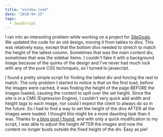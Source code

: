 ```yaml
---
title: "window.load"
date: "2010-04-25"
tags:
  - JavaScript
---
```


I ran into an interesting problem while working on a project for [SiteGoals](http://www.sitegoals.com). We updated the code for an old design, moving it from tables to divs. This was relatively easy, except that the bottom divs needed to stretch to match the height of the tallest column. Sometimes that was the main content div, sometimes that was the sidebar items. I couldn't fake it with a background image because of the quirks of the design and I've never had much luck with any of the pure CSS techniques, so I turned to javascript.

I found a pretty simple script for finding the tallest div and forcing the rest to match. The only problem I started to notice is that on the first load, before the images were cached, it was finding the height of the page BEFORE the images loaded, causing the content to spill over the set height. Since the site is in a CMS (Expression Engine), I couldn't very quick add width and height tags to each image, nor could I expect the client to always do so in the future. So I had to find a way to set the height of the divs AFTER all the images were loaded. I thought this might be a more daunting task than it was. Thanks to [a blog post I found](http://web.enavu.com/daily_tip/daily-tip-difference-between-document-ready-and-window-load-in-jquery/), and with only a quick modification to my script, I was able to adjust the height AFTER the images and now the content no longer busts outside the fixed height of the div. Easy as pie!
